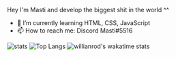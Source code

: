Hey I'm Masti and develop the biggest shit in the world ^^

- 🌱 I’m currently learning HTML, CSS, JavaScript
- 📫 How to reach me: Discord Masti#5516

![stats](https://github-readme-stats-theta-henna.vercel.app/api?username=mastidermast&show_icons=true&hide_border=true&include_all_commits=true&count_private=true&bg_color=0d1117&text_color=f0f6fc&hide_border=true)
![Top Langs](https://github-readme-stats-theta-henna.vercel.app/api/top-langs/?username=mastidermast&langs_count=10&layout=compact&bg_color=0d1117&text_color=f0f6fc&hide_border=true)
![willianrod's wakatime stats](https://github-readme-stats.vercel.app/api/wakatime?username=MastiderMast&bg_color=0d1117&text_color=f0f6fc&hide_border=true)
